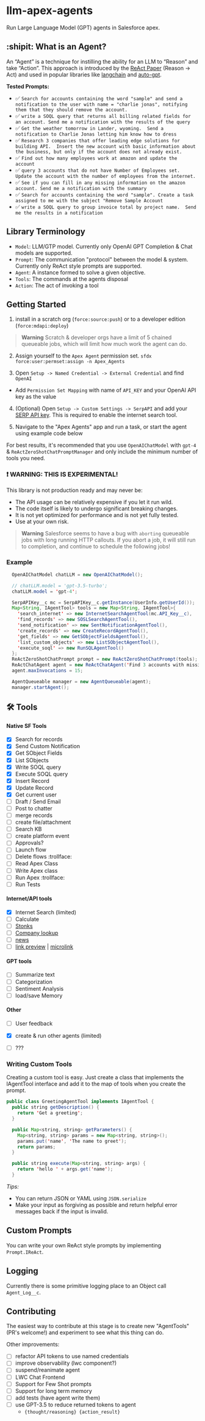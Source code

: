 # llm-apex-agents

Run Large Language Model (GPT) agents in Salesforce apex.

## :shipit: What is an Agent?

An “Agent” is a technique for instilling the ability for an LLM to “Reason” and take “Action”. This approach is introduced by the [ReAct Paper](https://arxiv.org/pdf/2210.03629.pdf) (Reason → Act) and used in popular libraries like [langchain](https://github.com/hwchase17/langchain) and [auto-gpt](https://github.com/Torantulino/Auto-GPT).


**Tested Prompts:**

- :white_check_mark: `Search for accounts containing the word "sample" and send a notification to the user with name = "charlie jonas", notifying them that they should remove the account.`
- :white_check_mark: `write a SOQL query that returns all billing related fields for an account. Send me a notification with the results of the query`
- :white_check_mark: `Get the weather tomorrow in Lander, wyoming.  Send a notification to Charlie Jonas letting him know how to dress`
- :white_check_mark: `Research 3 companies that offer leading edge solutions for building API.  Insert the new account with basic information about the business, but only if the account does not already exist.`
- :white_check_mark: `Find out how many employees work at amazon and update the account`
- :white_check_mark: `query 3 accounts that do not have Number of Employees set.  Update the account with the number of employees from the internet.`
- :white_check_mark: `See if you can fill in any missing information on the amazon account. Send me a notification with the summary`
- :white_check_mark: `Search for accounts containing the word "sample". Create a task assigned to me with the subject "Remove Sample Account`
- :white_check_mark: `write a SOQL query to group invoice total by project name.  Send me the results in a notification`

## Library Terminology

- `Model`: LLM/GTP model. Currently only OpenAI GPT Completion & Chat models are supported.
- `Prompt`: The communication "protocol" between the model & system. Currently only ReAct style prompts are supported.
- `Agent`: A instance formed to solve a given objective.
- `Tools`: The commands at the agents disposal
- `Action`: The act of invoking a tool

## Getting Started

1. install in a scratch org (`force:source:push`) or to a developer edition (`force:mdapi:deploy`)

> **Warning**
> Scratch & developer orgs have a limit of 5 chained queueable jobs, which will limit how much work the agent can do.

2. Assign yourself to the `Apex Agent` permission set. `sfdx force:user:permset:assign -n Apex_Agents`

3. Open `Setup -> Named Credential -> External Credential` and find `OpenAI`
- Add `Permission Set Mapping` with name of `API_KEY` and your OpenAI API key as the value

4. (Optional) Open `Setup -> Custom Settings -> SerpAPI` and add your [SERP API key](https://serpapi.com/dashboard).  This is required to enable the internet search tool.

5. Navigate to the "Apex Agents" app and run a task, or start the agent using example code below


For best results, it's recommended that you use `OpenAIChatModel` with `gpt-4` & `ReActZeroShotChatPromptManager` and only include the minimum number of tools you need.


### :exclamation: WARNING: THIS IS EXPERIMENTAL!

This library is not production ready and may never be:

- The API usage can be relatively expensive if you let it run wild. 
- The code itself is likely to undergo significant breaking changes.
- It is not yet optimized for performance and is not yet fully tested.
- Use at your own risk.

> **Warning**
> Salesforce seems to have a bug with `aborting` queueable jobs with long running HTTP callouts.  If you abort a job, it will still run to completion, and continue to schedule the following jobs!


### Example

```java
  OpenAIChatModel chatLLM = new OpenAIChatModel();

  // chatLLM.model = 'gpt-3.5-turbo';
  chatLLM.model = 'gpt-4';

  SerpAPIKey__c mc = SerpAPIKey__c.getInstance(UserInfo.getUserId());
  Map<String, IAgentTool> tools = new Map<String, IAgentTool>{
    'search_internet' => new InternetSearchAgentTool(mc.API_Key__c),
    'find_records' => new SOSLSearchAgentTool(),
    'send_notification' => new SentNotificationAgentTool(),
    'create_records' => new CreateRecordAgentTool(),
    'get_fields' => new GetSObjectFieldsAgentTool(),
    'list_custom_objects' => new ListSObjectAgentTool(),
    'execute_soql' => new RunSQLAgentTool()
  };
  ReActZeroShotChatPrompt prompt = new ReActZeroShotChatPrompt(tools);
  ReActChatAgent agent = new ReActChatAgent('Find 3 accounts with missing phone numbers and try to populate them from the internet', prompt, chatLLM);
  agent.maxInvocations = 15;

  AgentQueueable manager = new AgentQueueable(agent);
  manager.startAgent();
```


## :hammer_and_wrench: Tools

#### Native SF Tools

- [x] Search for records
- [x] Send Custom Notification
- [x] Get SObject Fields
- [x] List SObjects
- [x] Write SOQL query
- [x] Execute SOQL query
- [x] Insert Record
- [x] Update Record
- [x] Get current user
- [ ] Draft / Send Email
- [ ] Post to chatter
- [ ] merge records
- [ ] create file/attachment
- [ ] Search KB
- [ ] create platform event
- [ ] Approvals?
- [ ] Launch flow
- [ ] Delete flows :trollface:
- [ ] Read Apex Class
- [ ] Write Apex class
- [ ] Run Apex :trollface:
- [ ] Run Tests

#### Internet/API tools

- [x] Internet Search (limited)
- [ ] Calculate
- [ ] [Stonks](https://github.com/public-apis/public-apis#finance)
- [ ] [Company lookup](https://api.orb-intelligence.com/docs/)
- [ ] [news](https://github.com/public-apis/public-apis#news)
- [ ] [link preview](LinkPreview) | [microlink](https://microlink.io/)

#### GPT tools
- [ ] Summarize text
- [ ] Categorization
- [ ] Sentiment Analysis
- [ ] load/save Memory

#### Other
- [ ] User feedback
- [x] create & run other agents (limited)
- [ ] ???


### Writing Custom Tools

Creating a custom tool is easy. Just create a class that implements the IAgentTool interface and add it to the map of tools when you create the prompt.

```java
public class GreetingAgentTool implements IAgentTool {
  public string getDescription() {
    return 'Get a greeting';
  }

  public Map<string, string> getParameters() {
    Map<string, string> params = new Map<string, string>();
    params.put('name', 'The name to greet');
    return params;
  }

  public string execute(Map<string, string> args) {
    return 'hello ' + args.get('name');
  }
```

*Tips:* 
- You can return JSON or YAML using `JSON.serialize`
- Make your input as forgiving as possible and return helpful error messages back if the input is invalid.

## Custom Prompts

You can write your own ReAct style prompts by implementing `Prompt.IReAct`.

## Logging

Currently there is some primitive logging place to an Object call `Agent_Log__c`.  


## Contributing

The easiest way to contribute at this stage is to create new "AgentTools" (PR's welcome!) and experiment to see what this thing can do.

Other improvements:

- [ ] refactor API tokens to use named credentials
- [ ] improve observability (lwc component?)
- [ ] suspend/reanimate agent
- [ ] LWC Chat Frontend
- [ ] Support for Few Shot prompts
- [ ] Support for long term memory
- [ ] add tests (have agent write them)
- [ ] use GPT-3.5 to reduce returned tokens to agent
    - `{thought/reasoning} {action_result}` 